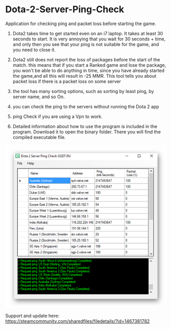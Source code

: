 # Dota-2-Server-Ping-Check
Application for checking ping and packet loss before starting the game.
1. Dota2 takes time to get started even on an i7 laptop. It takes at least 30 seconds to start. It is very annoying that you wait for 30 seconds + time, and only then you see that your ping is not suitable for the game, and you need to close it.

2. Dota2 still does not report the loss of packages before the start of the match. this means that if you start a Ranked game and lose the package, you won't be able to do anything in time, since you have already started the game,and all this will result in -25 MMR. This tool tells you about packet loss if there is a packet loss on some server

3. the tool has many sorting options, such as sorting by least ping, by server name, and so On.

4. you can check the ping to the servers without running the Dota 2 app

5. ping Check if you are using a Vpn to work.

6. Detailed information about how to use the program is included in the program. Download it to open the binary folder. There you will find the compiled executable file.

![alt text](https://github.com/Werwo1f/Dota-2-Server-Ping-Check/blob/master/1467381782_preview_chek%20ping.png "Screenshot of the program")​


Support and update here:
https://steamcommunity.com/sharedfiles/filedetails/?id=1467381782
